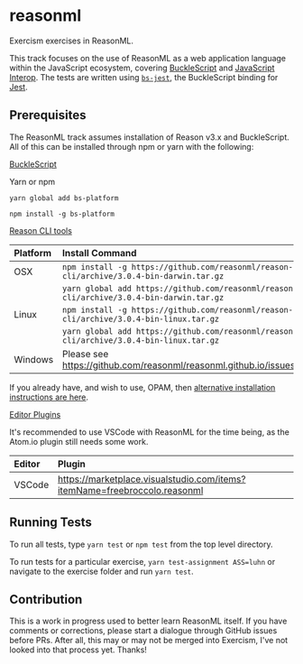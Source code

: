 # reasonml

Exercism exercises in ReasonML.

This track focuses on the use of ReasonML as a web application language within the JavaScript ecosystem, covering [BuckleScript](https://bucklescript.github.io/) and [JavaScript Interop](https://bucklescript.github.io/docs/en/interop-overview.html). The tests are written using [`bs-jest`](https://github.com/glennsl/bs-jest), the BuckleScript binding for [Jest](http://facebook.github.io/jest/).

## Prerequisites

The ReasonML track assumes installation of Reason v3.x and BuckleScript. All of this can be installed through npm or yarn with the following:

[BuckleScript](https://bucklescript.github.io/docs/en/installation.html)

Yarn or npm

```shell
yarn global add bs-platform
```

```shell
npm install -g bs-platform
```

[Reason CLI tools](https://reasonml.github.io/guide/editor-tools/global-installation#recommended-through-npmyarn)

| Platform | Install Command                                                                          |
| :------- | :--------------------------------------------------------------------------------------- |
| OSX      | `npm install -g https://github.com/reasonml/reason-cli/archive/3.0.4-bin-darwin.tar.gz`  |
|          | `yarn global add https://github.com/reasonml/reason-cli/archive/3.0.4-bin-darwin.tar.gz` |
| Linux    | `npm install -g https://github.com/reasonml/reason-cli/archive/3.0.4-bin-linux.tar.gz`   |
|          | `yarn global add https://github.com/reasonml/reason-cli/archive/3.0.4-bin-linux.tar.gz`  |
| Windows  | Please see https://github.com/reasonml/reasonml.github.io/issues/195                     |

If you already have, and wish to use, OPAM, then [alternative installation instructions are here](https://reasonml.github.io/guide/editor-tools/global-installation#alternative-through-opam).

[Editor Plugins](https://reasonml.github.io/guide/editor-tools/editors-plugins)

It's recommended to use VSCode with ReasonML for the time being, as the Atom.io plugin still needs some work.

| Editor | Plugin                                                                    |
| :----- | :------------------------------------------------------------------------ |
| VSCode | https://marketplace.visualstudio.com/items?itemName=freebroccolo.reasonml |

## Running Tests

To run all tests, type `yarn test` or `npm test` from the top level directory.

To run tests for a particular exercise, `yarn test-assignment ASS=luhn` or navigate to the exercise folder and run `yarn test`.

## Contribution

This is a work in progress used to better learn ReasonML itself. If you have comments or corrections, please start a dialogue through GitHub issues before PRs. After all, this may or may not be merged into Exercism, I've not looked into that process yet. Thanks!
